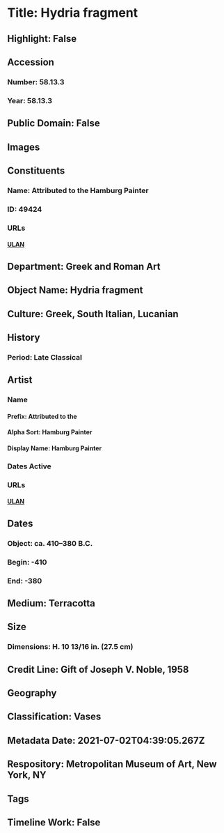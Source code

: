# Title: Hydria fragment
## Highlight: False
## Accession
### Number: 58.13.3
### Year: 58.13.3
## Public Domain: False
## Images
## Constituents
### Name: Attributed to the Hamburg Painter
### ID: 49424
### URLs
#### [ULAN](http://vocab.getty.edu/page/ulan/500109940)
## Department: Greek and Roman Art
## Object Name: Hydria fragment
## Culture: Greek, South Italian, Lucanian
## History
### Period: Late Classical
## Artist
### Name
#### Prefix: Attributed to the
#### Alpha Sort: Hamburg Painter
#### Display Name: Hamburg Painter
### Dates Active
### URLs
#### [ULAN](http://vocab.getty.edu/page/ulan/500109940)
## Dates
### Object: ca. 410–380 B.C.
### Begin: -410
### End: -380
## Medium: Terracotta
## Size
### Dimensions: H. 10 13/16 in. (27.5 cm)
## Credit Line: Gift of Joseph V. Noble, 1958
## Geography
## Classification: Vases
## Metadata Date: 2021-07-02T04:39:05.267Z
## Respository: Metropolitan Museum of Art, New York, NY
## Tags
## Timeline Work: False